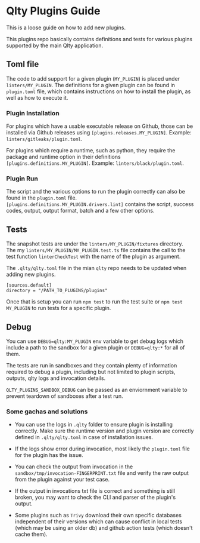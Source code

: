 # Qlty Plugins Guide

This is a loose guide on how to add new plugins.

This plugins repo basically contains definitions and tests for various plugins supported by the main Qlty application.

## Toml file

The code to add support for a given plugin (`MY_PLUGIN`) is placed under `linters/MY_PLUGIN`.
The definitions for a given plugin can be found in `plugin.toml` file, which contains instructions on how to install the plugin, as well as how to execute it.

### Plugin Installation

For plugins which have a usable executable release on Github, those can be installed via Github releases using `[plugins.releases.MY_PLUGIN]`.
Example: `linters/gitleaks/plugin.toml`.

For plugins which require a runtime, such as python, they require the package and runtime option in their definitions `[plugins.definitions.MY_PLUGIN]`.
Example: `linters/black/plugin.toml`.

### Plugin Run

The script and the various options to run the plugin correctly can also be found in the `plugin.toml` file. `[plugins.definitions.MY_PLUGIN.drivers.lint]` contains the script, success codes, output, output format, batch and a few other options.

## Tests

The snapshot tests are under the `linters/MY_PLUGIN/fixtures` directory. The my `linters/MY_PLUGIN/MY_PLUGIN.test.ts` file contains the call to the test function `linterCheckTest` with the name of the plugin as argument.

The `.qlty/qlty.toml` file in the mian `qlty` repo needs to be updated when adding new plugins.

```
[sources.default]
directory = "/PATH_TO_PLUGINS/plugins"
```

Once that is setup you can run `npm test` to run the test suite or `npm test MY_PLUGIN` to run tests for a specific plugin.

## Debug

You can use `DEBUG=qlty:MY_PLUGIN` env variable to get debug logs which include a path to the sandbox for a given plugin or `DEBUG=qlty:*` for all of them.

The tests are run in sandboxes and they contain plenty of information required to debug a plugin, including but not limited to plugin scripts, outputs, qlty logs and invocation details.

`QLTY_PLUGINS_SANDBOX_DEBUG` can be passed as an enviornment variable to prevent teardown of sandboxes after a test run.


### Some gachas and solutions

- You can use the logs in `.qlty` folder to ensure plugin is installing correctly. Make sure the runtime version and plugin version are correctly defined in `.qlty/qlty.toml` in case of installation issues.

- If the logs show error during invocation, most likely the `plugin.toml` file for the plugin has the issue.

- You can check the output from invocation in the `sandbox/tmp/invocation-FINGERPRINT.txt` file and verify the raw output from the plugin against your test case.

- If the output in invocations txt file is correct and something is still broken, you may want to check the CLI and parser of the plugin's output.

- Some plugins such as `Trivy` download their own specific databases independent of their versions which can cause conflict in local tests (which may be using an older db) and github action tests (which doesn't cache them).
